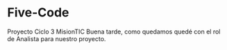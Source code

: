 # Five-Code
Proyecto Ciclo 3 MisionTIC
Buena tarde, como quedamos quedé con el rol de Analista para nuestro proyecto.
